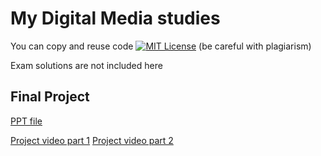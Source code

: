 My Digital Media studies
========================

You can copy and reuse code [![MIT License](http://img.shields.io/badge/license-MIT-green.svg)](https://github.com/selenide/selenide/blob/master/LICENSE)
(be careful with plagiarism)

Exam solutions are not included here

Final Project
-------------

[PPT file](https://drive.google.com/file/d/0B1nIZt-VOQmOSFBka3hLVXdqN0k/view?usp=sharing)

[Project video part 1](http://screencast-o-matic.com/watch/cDevfx1UFz)
[Project video part 2](http://screencast-o-matic.com/watch/cDevfp1UFK )
